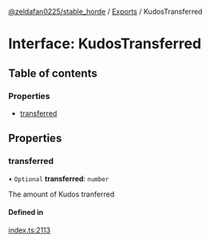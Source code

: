 [@zeldafan0225/stable_horde](../README.md) / [Exports](../modules.md) / KudosTransferred

# Interface: KudosTransferred

## Table of contents

### Properties

- [transferred](KudosTransferred.md#transferred)

## Properties

### transferred

• `Optional` **transferred**: `number`

The amount of Kudos tranferred

#### Defined in

[index.ts:2113](https://github.com/ZeldaFan0225/stable_horde/blob/6d32b90/index.ts#L2113)
